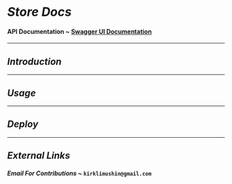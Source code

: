 # *Store Docs* 

#### API Documentation ~ [Swagger UI Documentation]("http:localhost:8000")

--- 


## *Introduction* 


--- 


## *Usage*


--- 

## *Deploy* 


--- 

## *External Links* 

#### *Email For Contributions* ~ `kirklimushin@gmail.com`